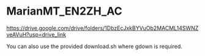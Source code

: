 # MarianMT_EN2ZH_AC

https://drive.google.com/drive/folders/1DbzEcJxkBYVuOb2MACML14SWNZveAVuH?usp=drive_link

You can also use the provided download.sh where gdown is required.